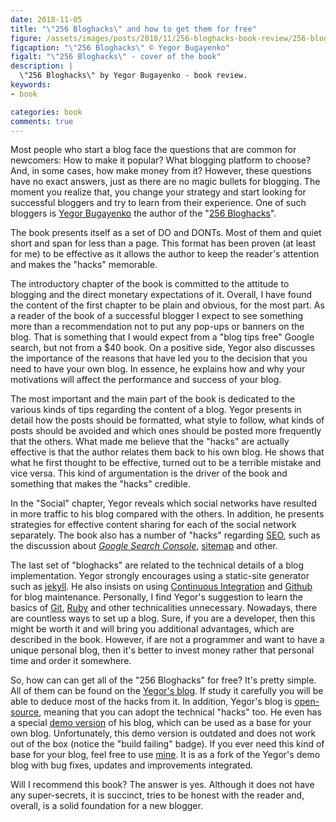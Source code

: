 ```yaml
---
date: 2018-11-05
title: "\"256 Bloghacks\" and how to get them for free"
figure: /assets/images/posts/2018/11/256-bloghacks-book-review/256-bloghacks-book-cover.png
figcaption: "\"256 Bloghacks\" © Yegor Bugayenko"
figalt: "\"256 Bloghacks\" - cover of the book"
description: |
  \"256 Bloghacks\" by Yegor Bugayenko - book review.
keywords:
- book

categories: book
comments: true
---
```


Most people who start a blog face the questions that are common for newcomers:
How to make it popular? What blogging platform to choose? And, in some cases, how make
money from it? However, these questions have no exact answers,
just as there are no magic bullets for blogging. The moment you realize that, you change your
strategy and start looking for successful bloggers and try to learn from their experience.
One of such bloggers is [Yegor Bugayenko] the author of the "[256 Bloghacks]".

<!--more-->

The book presents itself as a set of DO and DONTs. Most of them and quiet short and span for
less than a page. This format has been proven (at least for me) to be effective as it allows
the author to keep the reader's attention and makes the "hacks" memorable.

The introductory chapter of the book is committed to the attitude to blogging and the direct
monetary expectations of it. Overall, I have found the content of the first chapter to be plain and obvious,
for the most part. As a reader of the book of a successful blogger I expect to see something more than a
recommendation not to put any pop-ups or banners on the blog. That is something that I would
expect from a "blog tips free" Google search, but not from a $40 book. On a positive side,
Yegor also discusses the importance of the reasons that have led you to the decision that
you need to have your own blog. In essence, he explains how and why your motivations will
affect the performance and success of your blog.

The most important and the main part of the book is dedicated to the various kinds of
tips regarding the content of a blog. Yegor presents in detail how the posts should be
formatted, what style to follow, what kinds of posts should be avoided and which ones
should be posted more frequently that the others. What made me believe that the "hacks"
are actually effective is that the author relates them back to his own blog. He shows that
what he first thought to be effective, turned out to be a terrible mistake and vice versa.
This kind of argumentation is the driver of the book and something that makes
the "hacks" credible.

In the "Social" chapter, Yegor reveals which social networks have resulted in more traffic
to his blog compared with the others. In addition, he presents strategies for effective
content sharing for each of the social network separately. The book also has a number
of "hacks" regarding [SEO], such as the discussion about *[Google Search Console]*,
[sitemap] and other.

The last set of "bloghacks" are related to the technical details of a blog implementation.
Yegor strongly encourages using a static-site generator such as [jekyll]. He also insists on
using [Continuous Integration] and [Github] for blog maintenance. Personally, I find Yegor's
suggestion to learn the basics of [Git], [Ruby] and other technicalities unnecessary. Nowadays,
there are countless ways to set up a blog. Sure, if you are a developer, then this might be worth
it and will bring you additional advantages, which are described in the book. However, if
are not a programmer and want to have a unique personal blog, then it's better to invest money
rather that personal time and order it somewhere.

So, how can can get all of the "256 Bloghacks" for free? It's pretty simple. All of them can be found
on the [Yegor's blog]. If study it carefully you will be able to deduce most of the hacks
from it. In addition, Yegor's blog is [open-source], meaning that you can adopt the
technical "hacks" too. He even has a special [demo version] of his blog, which can be used as a
base for your own blog. Unfortunately, this demo version is outdated and does not work out
of the box (notice the "build failing" badge). If you ever
need this kind of base for your blog, feel free to use [mine]. It is as a fork
of the Yegor's demo blog with bug fixes, updates and improvements integrated.

Will I recommend this book? The answer is yes. Although it does not have any super-secrets,
it is succinct, tries to be honest with the reader and, overall, is a solid foundation for a new blogger.


[Yegor Bugayenko]: https://www.yegor256.com/about-me.html
[256 Bloghacks]: https://www.yegor256.com/256-bloghacks.html
[jekyll]: https://en.wikipedia.org/wiki/Jekyll_(software)
[Github]: https://en.wikipedia.org/wiki/GitHub
[Git]: https://en.wikipedia.org/wiki/Git
[Ruby]: https://en.wikipedia.org/wiki/Ruby_(programming_language)
[Yegor's blog]: https://www.yegor256.com
[open-source]: https://github.com/yegor256/blog
[demo version]: https://github.com/yegor256/bloghacks
[mine]: https://github.com/driver733/blog
[Google Search Console]: https://en.wikipedia.org/wiki/Google_Search_Console
[sitemap]: https://en.wikipedia.org/wiki/Site_map
[SEO]: https://en.wikipedia.org/wiki/Search_engine_optimization
[Continuous Integration]: https://en.wikipedia.org/wiki/Continuous_integration

